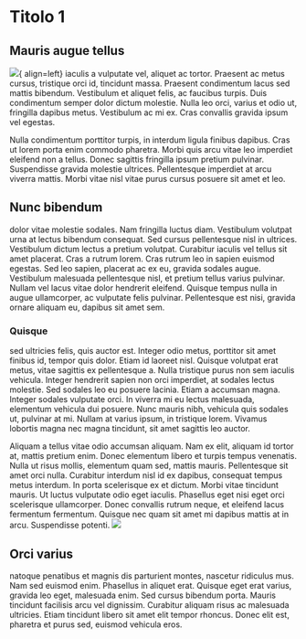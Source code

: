 # Titolo 1

## Mauris augue tellus
![](../img/logo.png){ align=left} iaculis a vulputate vel, aliquet ac tortor. Praesent ac metus cursus, tristique orci id, tincidunt massa. Praesent condimentum lacus sed mattis bibendum. Vestibulum et aliquet felis, ac faucibus turpis. Duis condimentum semper dolor dictum molestie. Nulla leo orci, varius et odio ut, fringilla dapibus metus. Vestibulum ac mi ex. Cras convallis gravida ipsum vel egestas.

Nulla condimentum porttitor turpis, in interdum ligula finibus dapibus. Cras ut lorem porta enim commodo pharetra. Morbi quis arcu vitae leo imperdiet eleifend non a tellus. Donec sagittis fringilla ipsum pretium pulvinar. Suspendisse gravida molestie ultrices. Pellentesque imperdiet at arcu viverra mattis. Morbi vitae nisl vitae purus cursus posuere sit amet et leo. 


## Nunc bibendum
dolor vitae molestie sodales. Nam fringilla luctus diam. Vestibulum volutpat urna at lectus bibendum consequat. Sed cursus pellentesque nisl in ultrices. Vestibulum dictum lectus a pretium volutpat. Curabitur iaculis vel tellus sit amet placerat. Cras a rutrum lorem. Cras rutrum leo in sapien euismod egestas. Sed leo sapien, placerat ac ex eu, gravida sodales augue. Vestibulum malesuada pellentesque nisl, et pretium tellus varius pulvinar. Nullam vel lacus vitae dolor hendrerit eleifend. Quisque tempus nulla in augue ullamcorper, ac vulputate felis pulvinar. Pellentesque est nisi, gravida ornare aliquam eu, dapibus sit amet sem.

### Quisque
sed ultricies felis, quis auctor est. Integer odio metus, porttitor sit amet finibus id, tempor quis dolor. Etiam id laoreet nisl. Quisque volutpat erat metus, vitae sagittis ex pellentesque a. Nulla tristique purus non sem iaculis vehicula. Integer hendrerit sapien non orci imperdiet, at sodales lectus molestie. Sed sodales leo eu posuere lacinia. Etiam a accumsan magna. Integer sodales vulputate orci. In viverra mi eu lectus malesuada, elementum vehicula dui posuere. Nunc mauris nibh, vehicula quis sodales ut, pulvinar at mi. Nullam at varius ipsum, in tristique lorem. Vivamus lobortis magna nec magna tincidunt, sit amet sagittis leo auctor.

Aliquam a tellus vitae odio accumsan aliquam. Nam ex elit, aliquam id tortor at, mattis pretium enim. Donec elementum libero et turpis tempus venenatis. Nulla ut risus mollis, elementum quam sed, mattis mauris. Pellentesque sit amet orci nulla. Curabitur interdum nisl id ex dapibus, consequat tempus metus interdum. In porta scelerisque ex et dictum. Morbi vitae tincidunt mauris. Ut luctus vulputate odio eget iaculis. Phasellus eget nisi eget orci scelerisque ullamcorper. Donec convallis rutrum neque, et eleifend lacus fermentum fermentum. Quisque nec quam sit amet mi dapibus mattis at in arcu. Suspendisse potenti.
![](../img/card_social_site.png)

## Orci varius
natoque penatibus et magnis dis parturient montes, nascetur ridiculus mus. Nam sed euismod enim. Phasellus in aliquet erat. Quisque eget erat varius, gravida leo eget, malesuada enim. Sed cursus bibendum porta. Mauris tincidunt facilisis arcu vel dignissim. Curabitur aliquam risus ac malesuada ultricies. Etiam tincidunt libero sit amet elit tempor rhoncus. Donec elit est, pharetra et purus sed, euismod vehicula eros.
